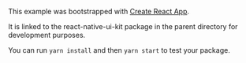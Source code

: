 This example was bootstrapped with [Create React App](https://github.com/facebook/create-react-app).

It is linked to the react-native-ui-kit package in the parent directory for development purposes.

You can run `yarn install` and then `yarn start` to test your package.
